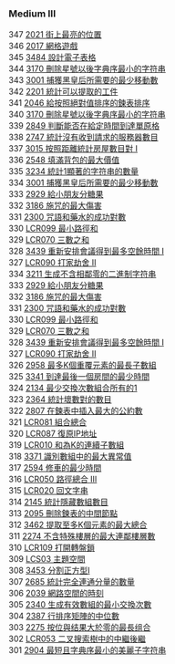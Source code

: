 ### Medium III

347 [2021 街上最亮的位置](./Medium/2021.md)  
346 [2017 網格遊戲](./Medium/2017.md)  
345 [3484 設計電子表格](./Medium/3484.md)  
344 [3170 刪除星號以後字典序最小的字符串](./Medium/3170.md)  
343 [3001 捕獲黑皇后所需要的最少移動數](./Medium/3001.md)  
342 [2201 統計可以提取的工件](./Medium/2201.md)  
341 [2046 給按照絕對值排序的鍊表排序](./Medium/2046.md)  
340 [3170 刪除星號以後字典序最小的字符串](./Medium/3170.md)  
339 [2849 判斷能否在給定時間到達單原格](./Medium/2849.md)  
338 [2747 統計沒有收到請求的服務器數目](./Medium/2747.md)  
337 [3015 按照距離統計房屋數目對 I](./Medium/3015.md)  
336 [2548 填滿背包的最大價值](./Medium/2548.md)  
335 [3234 統計1顯著的字符串的數量](./Medium/3234.md)  
334 [3001 捕獲黑皇后所需要的最少移動數](./Medium/3001.md)  
333 [2929 給小朋友分糖果](./Medium/2929.md)  
332 [3186 施咒的最大傷害](./Medium/3186.md)  
331 [2300 咒語和藥水的成功對數](./Medium/2300.md)  
330 [LCR099 最小路徑和](./Medium/LCR099.md)  
329 [LCR070 三數之和](./Medium/LCR070.md)  
328 [3439 重新安排會議得到最多空餘時間 I](./Medium/3439.md)  
327 [LCR090 打家劫舍 II](./Medium/lcr090.md)  
334 [3211 生成不含相鄰零的二進制字符串](./Medium/3211.md)  
333 [2929 給小朋友分糖果](./Medium/2929.md)  
332 [3186 施咒的最大傷害](./Medium/3186.md)  
331 [2300 咒語和藥水的成功對數](./Medium/2300.md)  
330 [LCR099 最小路徑和](./Medium/LCR099.md)  
329 [LCR070 三數之和](./Medium/LCR070.md)   
328 [3439 重新安排會議得到最多空餘時間 I](./Medium/3439.md)   
327 [LCR090 打家劫舍 II](./Medium/lcr090.md)  
326 [2958 最多K個重覆元素的最長子數組](./Medium/2958.md)  
325 [3341 到達最後一個房間的最少時間](./Medium/3341.md)  
324 [2134 最少交換次數組合所有的1](./Medium/2134.md)  
323 [2364 統計壞數對的數目](./Medium/2364.md)  
322 [2807 在鍊表中插入最大的公約數](./Medium/2807.md)  
321 [LCR081 組合總合](./Medium/LCR081.md)  
320 [LCR087 復原IP地址](./Medium/LCR087.md)  
319 [LCR010 和為K的連續子數組](./Medium/LCR010.md)  
318 [3371 識別數組中的最大異常值](./Medium/3371.md)  
317 [2594 修車的最少時間](./Medium/2594.md)  
316 [LCR050 路徑總合 III](./Medium/lcr050.md)  
315 [LCR020 回文字串](./Medium/lcr020.md)  
314 [2145 統計隱藏數組數目](./Medium/2145.md)  
313 [2095 刪除鍊表的中間節點](./Medium/2095.md)  
312 [3462 提取至多K個元素的最大總合](./Medium/3462.md)  
311 [2274 不含特殊樓層的最大連鄰樓層數](./Medium/2274.md)  
310 [LCR109 打開轉盤鎖](./Medium/lcr109.md)  
309 [LCS03 主題空間](./Medium/lcs03.md)  
308 [3453 分割正方型I](./Medium/3453.md)  
307 [2685 統計完全連通分量的數量](./Medium/2685.md)  
306 [2039 網路空間的時刻](./Medium/2039.md)  
305 [2340 生成有效數組的最小交換次數](./Medium/2340.md)  
304 [2387 行排序矩陣的中位數](./Medium/2387.md)  
303 [2275 按位與结果大於零的最長组合](./Medium/2275.md)  
302 [LCR053 二叉搜索樹中的中繼後繼](./Medium/lcr053.md)  
301 [2904 最短且字典序最小的美麗子字符串](./Medium/2904.md)  